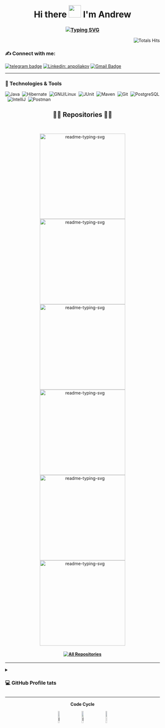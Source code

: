 <h1 align="center" color="#FF0000">
  Hi there <img src="https://github.com/blackcater/blackcater/raw/main/images/Hi.gif" height="40"/> I'm Andrew 
</h1>

<h3 align="center">
  <a href="https://git.io/typing-svg"><img src="https://readme-typing-svg.herokuapp.com?pause=1000&color=F85D7F&center=true&vCenter=true&random=false&width=600&height=30&lines=Java+Software+Engineer+;With+thirst+for+continuous+development" alt="Typing SVG" /></a>
</h3>  

<div align="right">

![Totals Hits](https://komarev.com/ghpvc/?username=anpoliakov&style=flat&color=F85D7F&label=Profile+views)

</div>

### ✍ Connect with me:
[![telegram badge](https://img.shields.io/badge/Telegram-grey?style=flat&logo=telegram)](https://t.me/anpoliakov)
[![Linkedin: anpoliakov](https://img.shields.io/badge/Linkedin-blue?style=flat-square&logo=Linkedin&logoColor=white&link=https://www.linkedin.com/in/anpoliakov/)](https://www.linkedin.com/in/anpoliakov/)
[![Gmail Badge](https://img.shields.io/badge/Gmail-c14438?style=flat-square&logo=Gmail&logoColor=white&link=mailto:it.anpoliakov@gmail.com)](mailto:it.anpoliakov@gmail.com)
<!--[![GitHub Anpoliakov](https://img.shields.io/github/followers/anpoliakov?label=follow&style=social)](https://github.com/anpoliakov)-->

<hr>

### 🔧 Technologies & Tools
![Java](https://img.shields.io/badge/Java-ED8B00?style=flat&logo=java&logoColor=white)&nbsp;
![Hibernate](https://img.shields.io/badge/HIBERNATE-121011.svg?&style=flat&logo=red-hat&logoColor=white)&nbsp;
![GNU/Linux](https://img.shields.io/badge/Linux-FCC624?style=flat&logo=linux&logoColor=black)&nbsp;
![JUnit](https://custom-icon-badges.demolab.com/badge/JUnit-25A162.svg?logo=check-circle&logoColor=white)&nbsp;
![Maven](https://img.shields.io/badge/MAVEN-C71A36.svg?&style=flat&logo=apache-maven)&nbsp;
![Git](https://img.shields.io/badge/GIT-E44C30?style=flat&logo=git&logoColor=white)&nbsp;
![PostgreSQL](https://img.shields.io/badge/PostgreSQL-316192.svg?logo=postgresql&logoColor=white)&nbsp;
![IntelliJ](https://img.shields.io/badge/INTELLIJ-000000.svg?&style=flat&logo=intellij-idea)&nbsp;
![Postman](https://img.shields.io/badge/Postman-FF6C37?logo=postman&logoColor=white)&nbsp;

<h2 align="center">👨‍💻 Repositories 👨‍💻</h2>
<br>

 <p align="center">
    <a href="https://github.com/anpoliakov/city-library-spring-mvc"><img width="278" src="https://denvercoder1-github-readme-stats.vercel.app/api/pin/?username=anpoliakov&repo=city-library-spring-mvc&theme=react&bg_color=1F222E&title_color=F85D7F&hide_border=true&icon_color=F85D7F&show_icons=true" alt="readme-typing-svg"></a>
    <a href="https://github.com/anpoliakov/wallet-service"><img width="278" src="https://denvercoder1-github-readme-stats.vercel.app/api/pin/?username=anpoliakov&repo=wallet-service&theme=react&bg_color=1F222E&title_color=F85D7F&hide_border=true&icon_color=F85D7F&show_icons=true" alt="readme-typing-svg"></a>
    <a href="https://github.com/anpoliakov/monitoring-service"><img width="278" src="https://denvercoder1-github-readme-stats.vercel.app/api/pin/?username=anpoliakov&repo=monitoring-service&theme=react&bg_color=1F222E&title_color=F85D7F&hide_border=true&icon_color=F85D7F&show_icons=true" alt="readme-typing-svg"></a>
    <a href="https://github.com/anpoliakov/weather-analyzer"><img width="278" src="https://denvercoder1-github-readme-stats.vercel.app/api/pin/?username=anpoliakov&repo=weather-analyzer&theme=react&bg_color=1F222E&title_color=F85D7F&hide_border=true&icon_color=F85D7F&show_icons=true" alt="readme-typing-svg"></a>
    <a href="https://github.com/anpoliakov/reg-conferences"><img width="278" src="https://denvercoder1-github-readme-stats.vercel.app/api/pin/?username=anpoliakov&repo=reg-conferences&theme=react&bg_color=1F222E&title_color=F85D7F&hide_border=true&icon_color=F85D7F&show_icons=true" alt="readme-typing-svg"></a>
    <a href="https://github.com/anpoliakov/social-network-garage"><img width="278" src="https://denvercoder1-github-readme-stats.vercel.app/api/pin/?username=anpoliakov&repo=social-network-garage&theme=react&bg_color=1F222E&title_color=F85D7F&hide_border=true&icon_color=F85D7F&show_icons=true" alt="readme-typing-svg"></a>
  </p>


<h4 align="center">
  <a href="https://github.com/anpoliakov?tab=repositories"><img alt="All Repositories" title="All Repositories" src="https://custom-icon-badges.demolab.com/badge/-Click%20Here%20For%20All%20My%20Repos-1F222E?style=for-the-badge&logoColor=white&logo=repo"/></a>
</h4>


<hr>

<details>
  <summary>
     <h3>💻 GitHub Profile tats</h3>
  </summary>

  <a href="https://github.com/muskanrani/github-readme-stats">
    <img align="left" width="40%" src="https://github-readme-stats.vercel.app/api/top-langs/?username=anpoliakov&layout=compact&theme=tokyonight" />
  </a>
  <img width="52.5%" src="https://github-readme-stats.vercel.app/api?username=anpoliakov&theme=tokyonight&show_icons=true" alt="anpoliakov" />
</details>

<div align="center"> <hr></hr>

  **Code Cycle**<br>

  <img src="https://raw.githubusercontent.com/Tarikul-Islam-Anik/Animated-Fluent-Emojis/master/Emojis/Smilies/Face%20with%20Spiral%20Eyes.png" width="10%" alt="Broken system!"/>
  &nbsp;&nbsp;&nbsp;&nbsp;&nbsp;
  <img src="https://raw.githubusercontent.com/Tarikul-Islam-Anik/Animated-Fluent-Emojis/master/Emojis/Smilies/Relieved%20Face.png" width="10%" alt="It's working!"/>
  &nbsp;&nbsp;&nbsp;&nbsp;&nbsp;
  <img src="https://raw.githubusercontent.com/Tarikul-Islam-Anik/Animated-Fluent-Emojis/master/Emojis/Smilies/Astonished%20Face.png" width="10%" alt="It's working but you don't know how!"/><br>

</div>
